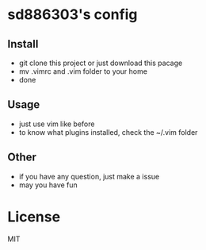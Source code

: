 # sd886303's config

## Install
* git clone this project or just download this pacage
* mv .vimrc and .vim folder to your home
* done

## Usage
* just use vim like before
* to know what plugins installed, check the ~/.vim folder 

## Other
* if you have any question, just make a issue
* may you have fun

# License
MIT

